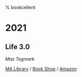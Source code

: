 % bookcellent

# 2021

## Life 3.0
*Max Tegmark*

[MA Library](https://library.minlib.net/search/i=9781101946596) / [Book Shop](https://bookshop.org/books/life-3-0-being-human-in-the-age-of-artificial-intelligence/9781101970317) / [Amazon](https://smile.amazon.com/Life-3-0-Being-Artificial-Intelligence/dp/1101970316)

